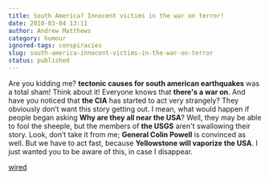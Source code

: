```yaml
---
title: South America? Innocent victims in the war on terror!
date: 2010-03-04 13:11
author: Andrew Matthews
category: humour
ignored-tags: conspiracies
slug: south-america-innocent-victims-in-the-war-on-terror
status: published
---
```


Are you kidding me? **tectonic causes for south american earthquakes** was a total sham! Think about it! Everyone knows that **there's a war on**. And have you noticed that **the CIA** has started to act very strangely? They obviously don’t want this story getting out. I mean, what would happen if people began asking **Why are they all near the USA**? Well, they may be able to fool the sheeple, but the members of **the USGS** aren't swallowing their story. Look, don’t take it from me; **General Colin Powell** is convinced as well. But we have to act fast, because **Yellowstone will vaporize the USA**. I just wanted you to be aware of this, in case I disappear.

[wired](http://www.wired.com/magazine/2010/02/pl_print_conspiracy?utm_source=feedburner&utm_medium=feed&utm_campaign=Feed:+wired/index+(Wired:+Index+3+(Top+Stories+2))&utm_content=Google+Reader)
